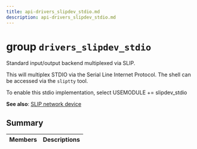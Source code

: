 ```yaml
---
title: api-drivers_slipdev_stdio.md
description: api-drivers_slipdev_stdio.md
---
```

# group `drivers_slipdev_stdio` 

Standard input/output backend multiplexed via SLIP.

This will multiplex STDIO via the Serial Line Internet Protocol. The shell can be accessed via the `sliptty` tool.

To enable this stdio implementation, select USEMODULE += slipdev_stdio

**See also**: [SLIP network device](./doc/starlight-docs/src/content/docs/apidoc/api-undefined.md#group__drivers__slipdev)

## Summary

 Members                        | Descriptions                                
--------------------------------|---------------------------------------------

